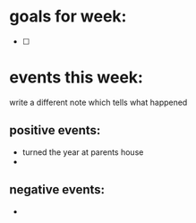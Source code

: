 # goals for week:
- [ ] 
# events this week:
write a different note which tells what happened 
## positive events:
- turned the year at parents house
- 
## negative events:
- 